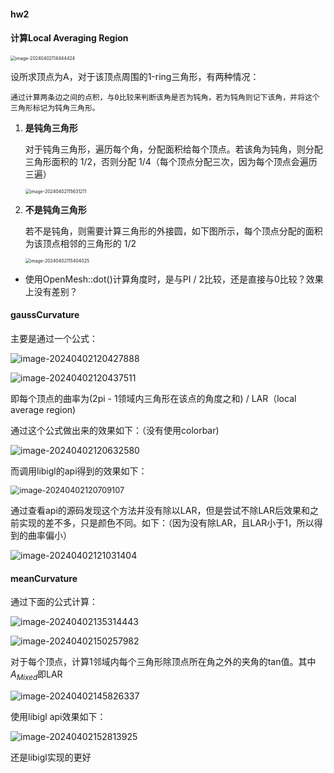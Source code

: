 #### hw2

#### 计算Local Averaging Region

<img src="https://raw.githubusercontent.com/poinne/md-pic/main/image-20240402114444424.png" alt="image-20240402114444424" style="zoom:50%;" />

设所求顶点为A，对于该顶点周围的1-ring三角形，有两种情况：

`通过计算两条边之间的点积，与0比较来判断该角是否为钝角，若为钝角则记下该角，并将这个三角形标记为钝角三角形。`

1. **是钝角三角形**

   对于钝角三角形，遍历每个角，分配面积给每个顶点。若该角为钝角，则分配三角形面积的 1/2，否则分配 1/4（每个顶点分配三次，因为每个顶点会遍历三遍）

   <img src="https://raw.githubusercontent.com/poinne/md-pic/main/image-20240402120427888.png" alt="image-20240402115631211" style="zoom:50%;" />

2. **不是钝角三角形**

   若不是钝角，则需要计算三角形的外接圆，如下图所示，每个顶点分配的面积为该顶点相邻的三角形的 1/2

   <img src="https://raw.githubusercontent.com/poinne/md-pic/main/image-20240402120437511.png" alt="image-20240402115404025" style="zoom:50%;" />

- 使用OpenMesh::dot()计算角度时，是与PI / 2比较，还是直接与0比较？效果上没有差别？

#### gaussCurvature

主要是通过一个公式：

![image-20240402120427888](https://raw.githubusercontent.com/poinne/md-pic/main/image-20240402115631211.png)

![image-20240402120437511](https://raw.githubusercontent.com/poinne/md-pic/main/image-20240402115404025.png)

即每个顶点的曲率为(2pi - 1领域内三角形在该点的角度之和) / LAR（local average region)

通过这个公式做出来的效果如下：（没有使用colorbar)

![image-20240402120632580](https://raw.githubusercontent.com/poinne/md-pic/main/image-20240402121031404.png)

而调用libigl的api得到的效果如下：

<img src="https://raw.githubusercontent.com/poinne/md-pic/main/image-20240402150257982.png" alt="image-20240402120709107" style="zoom:90%;" />

通过查看api的源码发现这个方法并没有除以LAR，但是尝试不除LAR后效果和之前实现的差不多，只是颜色不同。如下：（因为没有除LAR，且LAR小于1，所以得到的曲率偏小）

![image-20240402121031404](https://raw.githubusercontent.com/poinne/md-pic/main/image-20240402135314443.png)

#### meanCurvature

通过下面的公式计算：

![image-20240402135314443](https://raw.githubusercontent.com/poinne/md-pic/main/image-20240402120709107.png)

![image-20240402150257982](https://raw.githubusercontent.com/poinne/md-pic/main/image-20240402120632580.png)

对于每个顶点，计算1邻域内每个三角形除顶点所在角之外的夹角的tan值。其中$A_{Mixed}$即LAR

![image-20240402145826337](https://raw.githubusercontent.com/poinne/md-pic/main/image-20240402145826337.png)

使用libigl api效果如下：

![image-20240402152813925](https://raw.githubusercontent.com/poinne/md-pic/main/image-20240402152813925.png)

还是libigl实现的更好